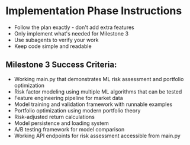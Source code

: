 # Implementation Phase Instructions
- Follow the plan exactly - don't add extra features
- Only implement what's needed for Milestone 3
- Use subagents to verify your work
- Keep code simple and readable

## Milestone 3 Success Criteria:
- Working main.py that demonstrates ML risk assessment and portfolio optimization
- Risk factor modeling using multiple ML algorithms that can be tested
- Feature engineering pipeline for market data
- Model training and validation framework with runnable examples
- Portfolio optimization using modern portfolio theory
- Risk-adjusted return calculations
- Model persistence and loading system
- A/B testing framework for model comparison
- Working API endpoints for risk assessment accessible from main.py
